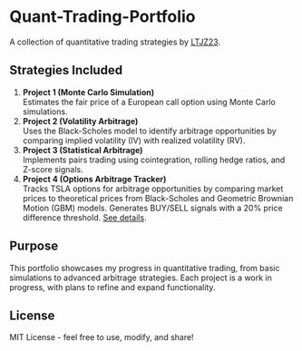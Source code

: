 # Quant-Trading-Portfolio
A collection of quantitative trading strategies by [LTJZ23](https://github.com/LTJZ23).

## Strategies Included
1. **Project 1 (Monte Carlo Simulation)**  
   Estimates the fair price of a European call option using Monte Carlo simulations.
2. **Project 2 (Volatility Arbitrage)**  
   Uses the Black-Scholes model to identify arbitrage opportunities by comparing implied volatility (IV) with realized volatility (RV).
3. **Project 3 (Statistical Arbitrage)**  
   Implements pairs trading using cointegration, rolling hedge ratios, and Z-score signals.
4. **Project 4 (Options Arbitrage Tracker)**  
   Tracks TSLA options for arbitrage opportunities by comparing market prices to theoretical prices from Black-Scholes and Geometric Brownian Motion (GBM) models. Generates BUY/SELL signals with a 20% price difference threshold. [See details](./Options-Arbitrage-Tracker/README.md).

## Purpose
This portfolio showcases my progress in quantitative trading, from basic simulations to advanced arbitrage strategies. Each project is a work in progress, with plans to refine and expand functionality.

## License
MIT License - feel free to use, modify, and share!